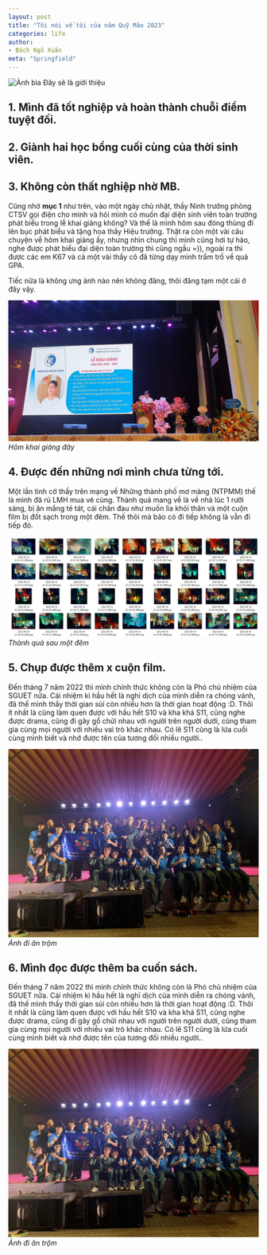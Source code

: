 ```yaml
---
layout: post
title: "Tôi nói về tôi của năm Quỹ Mão 2023"
categories: life
author:
- Bách Ngô Xuân
meta: "Springfield"
---
```

![Ảnh bìa](/assets/imageFor2024/anhbia.jpg)
Đây sẽ là giới thiệu

## 1. Mình đã tốt nghiệp và hoàn thành chuỗi điểm tuyệt đối.


## 2. Giành hai học bổng cuối cùng của thời sinh viên.

## 3. Không còn thất nghiệp nhờ MB.

Cũng nhờ **mục 1** như trên, vào một ngày chủ nhật, thầy Ninh trưởng phòng CTSV gọi điện cho mình và hỏi mình có muốn đại diện sinh viên toàn trường phát biểu trong lễ khai giảng không? Và thế là mình hôm sau đóng thùng đi lên bục phát biểu và tặng hoa thầy Hiệu trưởng. Thật ra còn một vài câu chuyện về hôm khai giảng ấy, nhưng nhìn chung thì mình cũng hơi tự hào, nghe được phát biểu đại diện toàn trường thì cũng ngầu =)), ngoài ra thì được các em K67 và cả một vài thầy cô đã từng dạy mình trầm trồ về quả GPA.

Tiếc nữa là không ưng ảnh nào nên không đăng, thôi đăng tạm một cái ở đây vậy.

![Hôm khai giảng đây](/assets/imageFor2023/khaigiang.jpg)
            *Hôm khai giảng đây*

## 4. Được đến những nơi mình chưa từng tới.

Một lần tình cờ thấy trên mạng về Những thành phố mơ màng (NTPMM) thế là mình đã rủ LMH mua vé cùng. Thành quả mang về là về nhà lúc 1 rưỡi sáng, bị ăn mắng té tát, cái chân đau như muốn lìa khỏi thân và một cuộn film bị đốt sạch trong một đêm. Thế thôi mà bảo có đi tiếp không là vẫn đi tiếp đó.

![Thành quả sau một đêm](/assets/imageFor2023/NTPMM.jpg)
            *Thành quả sau một đêm*

## 5. Chụp được thêm x cuộn film.

Đến tháng 7 năm 2022 thì mình chính thức không còn là Phó chủ nhiệm của SGUET nữa. Cái nhiệm kì hầu hết là nghỉ dịch của mình diễn ra chóng vánh, đã thế mình thấy thời gian sủi còn nhiều hơn là thời gian hoạt động :D. Thôi ít nhất là cũng làm quen được với hầu hết S10 và kha khá S11, cũng nghe được drama, cũng đi gây gổ chửi nhau với người trên người dưới, cũng tham gia cùng mọi người với nhiều vai trò khác nhau. Có lẽ S11 cũng là lứa cuối cùng mình biết và nhớ được tên của tương đối nhiều người..

![Ảnh đi ăn trộm](/assets/imageFor2023/sg.jpg)
            *Ảnh đi ăn trộm*

## 6. Mình đọc được thêm ba cuốn sách.

Đến tháng 7 năm 2022 thì mình chính thức không còn là Phó chủ nhiệm của SGUET nữa. Cái nhiệm kì hầu hết là nghỉ dịch của mình diễn ra chóng vánh, đã thế mình thấy thời gian sủi còn nhiều hơn là thời gian hoạt động :D. Thôi ít nhất là cũng làm quen được với hầu hết S10 và kha khá S11, cũng nghe được drama, cũng đi gây gổ chửi nhau với người trên người dưới, cũng tham gia cùng mọi người với nhiều vai trò khác nhau. Có lẽ S11 cũng là lứa cuối cùng mình biết và nhớ được tên của tương đối nhiều người..

![Ảnh đi ăn trộm](/assets/imageFor2023/sg.jpg)
            *Ảnh đi ăn trộm*


